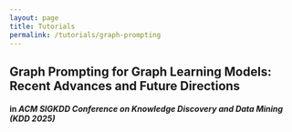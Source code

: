 ```yaml
---
layout: page
title: Tutorials
permalink: /tutorials/graph-prompting
---
```


<h2>Graph Prompting for Graph Learning Models: Recent Advances and Future Directions</h2>
<h4>in <i>ACM SIGKDD Conference on Knowledge Discovery and Data Mining (KDD 2025)</i></h4>
